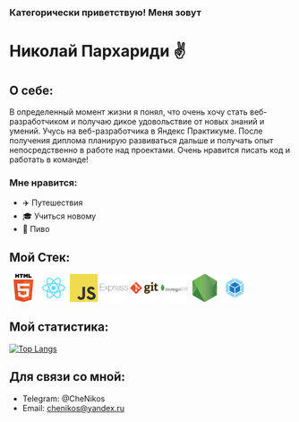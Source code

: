 ### Категорически приветствую! Меня зовут
# Николай Пархариди :v:

## О себе:
В определенный момент жизни я понял, что очень хочу стать веб-разработчиком и получаю дикое удовольствие от новых знаний и умений. 
Учусь на веб-разработчика в Яндекс Практикуме. После получения диплома планирую развиваться дальше и получать опыт непосредственно в работе над проектами. Очень нравится писать код и работать в команде! 
### Мне нравится: 
- :airplane: Путешествия
- :mortar_board: Учиться новому
- :beer: Пиво

## Мой Стек: 
<img alt='HTML5' width='50px' height='50px' src='https://raw.githubusercontent.com/github/explore/80688e429a7d4ef2fca1e82350fe8e3517d3494d/topics/html/html.png' /> <img alt='REACTJS' width='50px' height='50px' src='https://raw.githubusercontent.com/github/explore/80688e429a7d4ef2fca1e82350fe8e3517d3494d/topics/react/react.png' /> <img alt='JS' width='50px' height='50px' src='https://raw.githubusercontent.com/github/explore/80688e429a7d4ef2fca1e82350fe8e3517d3494d/topics/javascript/javascript.png' /> <img alt='Express' width='50px' height='50px' src='https://raw.githubusercontent.com/github/explore/80688e429a7d4ef2fca1e82350fe8e3517d3494d/topics/express/express.png' /> <img alt='GIT' width='50px' height='50px' src='https://raw.githubusercontent.com/github/explore/80688e429a7d4ef2fca1e82350fe8e3517d3494d/topics/git/git.png' /> <img alt='mongodb' width='50px' height='50px' src='https://raw.githubusercontent.com/github/explore/80688e429a7d4ef2fca1e82350fe8e3517d3494d/topics/mongodb/mongodb.png' /> <img alt='NODEJS' width='50px' height='50px' src='https://raw.githubusercontent.com/github/explore/80688e429a7d4ef2fca1e82350fe8e3517d3494d/topics/nodejs/nodejs.png' /> <img alt='WEBPACK' width='50px' height='50px' src='https://raw.githubusercontent.com/github/explore/80688e429a7d4ef2fca1e82350fe8e3517d3494d/topics/webpack/webpack.png' /> 

## Мой статистика:
[![Top Langs](https://github-readme-stats.vercel.app/api/top-langs/?CheNikos=anuraghazra&layout=compact)](https://github.com/anuraghazra/github-readme-stats)

## Для связи со мной:
- Telegram: @CheNikos
- Email: chenikos@yandex.ru

